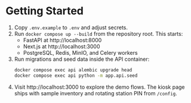 # Getting Started

1. Copy `.env.example` to `.env` and adjust secrets.
2. Run `docker compose up --build` from the repository root. This starts:
   - FastAPI at http://localhost:8000
   - Next.js at http://localhost:3000
   - PostgreSQL, Redis, MinIO, and Celery workers
3. Run migrations and seed data inside the API container:
   ```bash
   docker compose exec api alembic upgrade head
   docker compose exec api python -m app.api.seed
   ```
4. Visit http://localhost:3000 to explore the demo flows. The kiosk page ships with sample inventory and rotating station PIN from `/config`.

